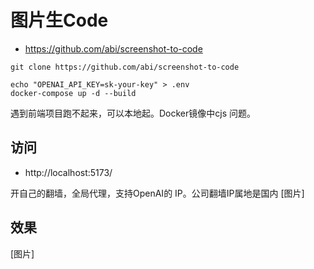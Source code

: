 # 图片生Code
- https://github.com/abi/screenshot-to-code

```
git clone https://github.com/abi/screenshot-to-code

echo "OPENAI_API_KEY=sk-your-key" > .env
docker-compose up -d --build
```
遇到前端项目跑不起来，可以本地起。Docker镜像中cjs 问题。

## 访问
- http://localhost:5173/

开自己的翻墙，全局代理，支持OpenAI的 IP。公司翻墙IP属地是国内
[图片]

## 效果
[图片]

